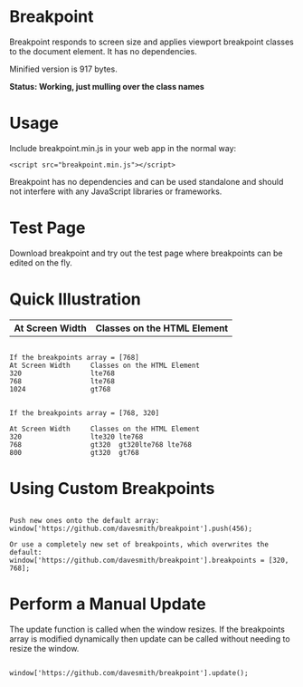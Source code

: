 # Breakpoint
Breakpoint responds to screen size and applies viewport breakpoint classes to the document element. It has no dependencies.

Minified version is 917 bytes.

__Status: Working, just mulling over the class names__

# Usage

Include breakpoint.min.js in your web app in the normal way:

```<script src="breakpoint.min.js"></script>```

Breakpoint has no dependencies and can be used standalone and should not interfere with any JavaScript libraries or frameworks.

# Test Page
Download breakpoint and try out the test page where breakpoints can be edited on the fly.

# Quick Illustration

<table>
    <tr>
        <th>At Screen Width</th>
        <th>Classes on the HTML Element</th>
    </tr>
</table>

```

If the breakpoints array = [768]
At Screen Width     Classes on the HTML Element
320                 lte768
768                 lte768
1024                gt768


If the breakpoints array = [768, 320]

At Screen Width     Classes on the HTML Element
320                 lte320 lte768
768                 gt320  gt320lte768 lte768
800                 gt320  gt768

```

# Using Custom Breakpoints
```

Push new ones onto the default array:
window['https://github.com/davesmith/breakpoint'].push(456);

Or use a completely new set of breakpoints, which overwrites the default:
window['https://github.com/davesmith/breakpoint'].breakpoints = [320, 768];

```

# Perform a Manual Update
The update function is called when the window resizes. If the breakpoints array
is modified dynamically then update can be called without needing to resize the window.
```

window['https://github.com/davesmith/breakpoint'].update();

```



